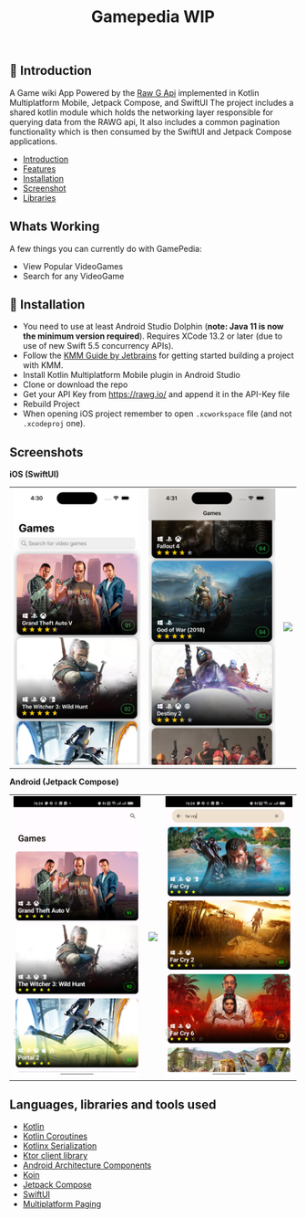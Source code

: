 <h1 align="center"> Gamepedia WIP</h1> <br>

## <a name="introduction"></a> 🤖 Introduction


A Game wiki App Powered by the [Raw G Api](https://rawg.io/)  implemented in  Kotlin Multiplatform Mobile, Jetpack Compose, and SwiftUI
The project includes a shared kotlin module which holds the networking layer responsible for querying data from the RAWG api, It also includes a common pagination functionality which is then consumed by the SwiftUI and Jetpack Compose applications.

- [Introduction](#introduction)
- [Features](#features)
- [Installation](#installation)
- [Screenshot](#screenshots)
- [Libraries](#tools)
## <a name="features"></a> Whats Working

A few things you can currently do with GamePedia:
* View Popular VideoGames
* Search for any VideoGame


## <a name="installation"></a> 🚗 Installation
- You need to use at least Android Studio Dolphin (**note: Java 11 is now the minimum version required**). Requires XCode 13.2 or later (due to use of new Swift 5.5 concurrency APIs).
- Follow the [KMM Guide by Jetbrains](https://kotlinlang.org/docs/kmm-overview.html) for getting started building a project with KMM.
- Install Kotlin Multiplatform Mobile plugin in Android Studio
- Clone or download the repo
- Get your API Key from https://rawg.io/ and append it in the API-Key file 
- Rebuild Project
- When opening iOS project remember to open `.xcworkspace` file (and not `.xcodeproj` one). 

## <a name="screenshots"></a> Screenshots

**iOS (SwiftUI)**
<table>
  <tr>
    <td><img src="art/homeioslight.png"></td>
    <td><img src="art/scrolledioslight.png"></td>
    <td><img src="art/searchioslight.png"></td>
  </tr>
</table>

**Android (Jetpack Compose)**
<table>
  <tr>
    <td><img src="art/homeandroidlight.jpeg"></td>
    <td><img src="art/scrolledandroidlight.jpeg"></td>
    <td><img src="art/searchandroidlight.jpeg"></td>
  </tr>
</table>



## <a name ="tools"></a> Languages, libraries and tools used
* [Kotlin](https://kotlinlang.org/)
* [Kotlin Coroutines](https://kotlinlang.org/docs/reference/coroutines-overview.html)
* [Kotlinx Serialization](https://github.com/Kotlin/kotlinx.serialization)
* [Ktor client library](https://github.com/ktorio/ktor)
* [Android Architecture Components](https://developer.android.com/topic/libraries/architecture/index.html)
* [Koin](https://github.com/InsertKoinIO/koin)
* [Jetpack Compose](https://developer.android.com/jetpack/compose)
* [SwiftUI](https://developer.apple.com/documentation/swiftui)
* [Multiplatform Paging](https://github.com/kuuuurt/multiplatform-paging)